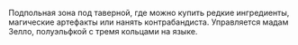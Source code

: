 Подпольная зона под таверной, где можно купить редкие ингредиенты, магические артефакты или нанять контрабандиста. Управляется мадам Зелло, полуэльфкой с тремя кольцами на языке.
